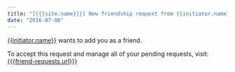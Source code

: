 ```yaml
---
title: "[{{{site.name}}}] New friendship request from {{initiator.name}}"
date: "2016-07-06"
---
```


[{{initiator.name}}]({{{initiator.url}}}) wants to add you as a friend.

To accept this request and manage all of your pending requests, visit: [{{{friend-requests.url}}}]({{{friend-requests.url}}})

